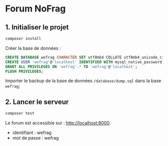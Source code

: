 # Forum NoFrag

## 1. Initialiser le projet

```bash
composer install
```

Créer la base de données :

```sql
CREATE DATABASE wefrag CHARACTER SET utf8mb4 COLLATE utf8mb4_unicode_ci;
CREATE USER 'wefrag'@'localhost' IDENTIFIED WITH mysql_native_password BY 'wefrag';
GRANT ALL PRIVILEGES ON 'wefrag'.* TO 'wefrag'@'localhost';
FLUSH PRIVILEGES;
```

Importer le backup de la base de données `/database/dump.sql` dans la base `wefrag`;

## 2. Lancer le serveur

```bash
composer test
```

Le forum est accessible sur : [http://localhost:8000](http://localhost:8000).

- identifiant : wefrag
- mot de passe : wefrag
